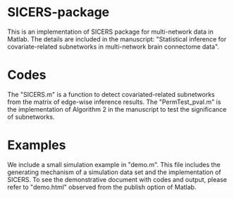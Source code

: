 # SICERS-package

This is an implementation of SICERS package for multi-network data in Matlab. The details are included in the manuscript: "Statistical inference for covariate-related subnetworks in multi-network brain connectome data". 

# Codes

The "SICERS.m" is a function to detect covariated-related subnetworks from the matrix of edge-wise inference results.
The "PermTest_pval.m" is the implementation of Algorithm 2 in the manuscript to test the significance of subnetworks. 

# Examples
We include a small simulation example in "demo.m". This file includes the generating mechanism of a simulation data set and the implementation of SICERS. To see the demonstrative document with codes and output, please refer to "demo.html" observed from the publish option of Matlab. 
